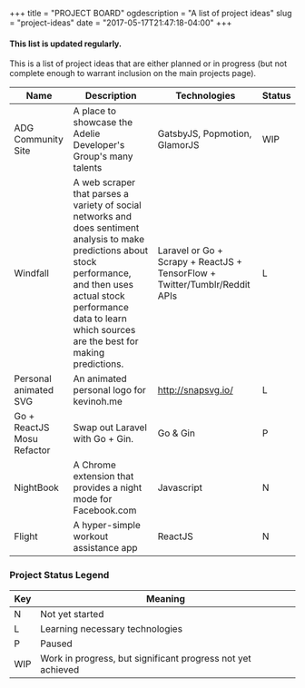 +++
title = "PROJECT BOARD"
ogdescription = "A list of project ideas"
slug = "project-ideas"
date = "2017-05-17T21:47:18-04:00"
+++

#### This list is updated regularly.

This is a list of project ideas that are either planned or in progress (but not complete enough to warrant inclusion on the main projects page).

| Name | Description | Technologies | Status |
|------|-------------|--------------|--------|
| ADG Community Site | A place to showcase the Adelie Developer's Group's many talents | GatsbyJS, Popmotion, GlamorJS | WIP
| Windfall | A web scraper that parses a variety of social networks and does sentiment analysis to make predictions about stock performance, and then uses actual stock performance data to learn which sources are the best for making predictions. | Laravel or Go + Scrapy + ReactJS + TensorFlow + Twitter/Tumblr/Reddit APIs | L
| Personal animated SVG | An animated personal logo for kevinoh.me | http://snapsvg.io/ | L
| Go + ReactJS Mosu Refactor | Swap out Laravel with Go + Gin. | Go & Gin | P 
| NightBook | A Chrome extension that provides a night mode for Facebook.com | Javascript | N 
| Flight | A hyper-simple workout assistance app | ReactJS | N

### Project Status Legend
Key | Meaning
----|--------
N | Not yet started
L | Learning necessary technologies
P | Paused
WIP | Work in progress, but significant progress not yet achieved
